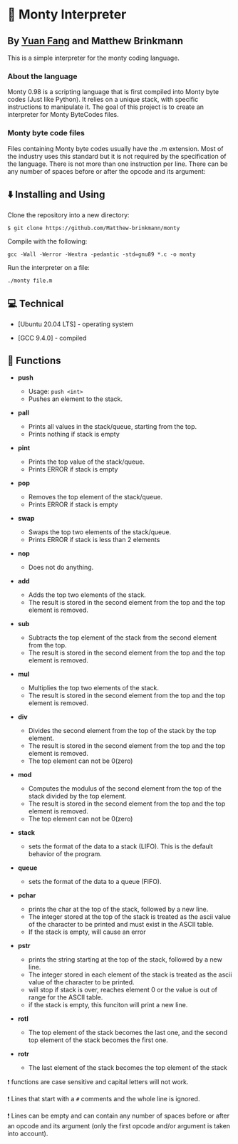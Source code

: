 # 🐍 Monty Interpreter
## By [Yuan Fang](https://github.com/yuan-fang-228) and Matthew Brinkmann
This is a simple interpreter for the monty coding language.
### About the language
Monty 0.98 is a scripting language that is first compiled into Monty byte codes (Just like Python). It relies on a unique stack, with specific instructions to manipulate it. The goal of this project is to create an interpreter for Monty ByteCodes files.
   
### Monty byte code files
   
Files containing Monty byte codes usually have the .m extension. Most of the industry uses this standard but it is not required by the specification of the language. There is not more than one instruction per line. There can be any number of spaces before or after the opcode and its argument:

## :arrow_down: Installing and Using

Clone the repository into a new directory:

```
$ git clone https://github.com/Matthew-brinkmann/monty
```
Compile with the following:

```
gcc -Wall -Werror -Wextra -pedantic -std=gnu89 *.c -o monty
```

Run the interpreter on a file:

```
./monty file.m
```
## :computer: Technical

* [Ubuntu 20.04 LTS] - operating system

* [GCC 9.4.0] - compiled
## :pushpin: Functions

* **push**
  * Usage: `push <int>`
  * Pushes an element to the stack.

* **pall**
  * Prints all values in the stack/queue, starting from the top.
  * Prints nothing if stack is empty

* **pint**
  * Prints the top value of the stack/queue.
  * Prints ERROR if stack is empty

* **pop**
  * Removes the top element of the stack/queue.
  * Prints ERROR if stack is empty

* **swap**
  * Swaps the top two elements of the stack/queue.
  * Prints ERROR if stack is less than 2 elements

* **nop**
  * Does not do anything.

* **add**
  * Adds the top two elements of the stack.
  * The result is stored in the second element from the top and the top element is removed.

* **sub**
  * Subtracts the top element of the stack from the second element from the top.
  * The result is stored in the second element from the top and the top element is removed.

* **mul**
  * Multiplies the top two elements of the stack.
  * The result is stored in the second element from the top and the top element is removed.

* **div**
  * Divides the second element from the top of the stack by the top element.
  * The result is stored in the second element from the top and the top element is removed.
  * The top element can not be 0(zero)

* **mod**
  * Computes the modulus of the second element from the top of the stack divided by the top element.
  * The result is stored in the second element from the top and the top element is removed.
  * The top element can not be 0(zero)

* **stack**
  * sets the format of the data to a stack (LIFO). This is the default behavior of the program.

* **queue**
  * sets the format of the data to a queue (FIFO).

* **pchar**
  * prints the char at the top of the stack, followed by a new line.
  * The integer stored at the top of the stack is treated as the ascii value of the character to be printed and must exist in the ASCII table.
  * If the stack is empty, will cause an error

* **pstr**
  * prints the string starting at the top of the stack, followed by a new line.
  * The integer stored in each element of the stack is treated as the ascii value of the character to be printed.
  * will stop if stack is over, reaches element 0 or the value is out of range for the ASCII table.
  * if the stack is empty, this funciton will print a new line.

* **rotl**
  * The top element of the stack becomes the last one, and the second top element of the stack becomes the first one.

* **rotr**
  * The last element of the stack becomes the top element of the stack

:heavy_exclamation_mark: functions are case sensitive and capital letters will not work.

:heavy_exclamation_mark: Lines that start with a `#` comments and the whole line is ignored.

:heavy_exclamation_mark: Lines can be empty and can contain any number of spaces before or after an opcode and its argument (only the first opcode and/or argument is taken into account).